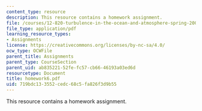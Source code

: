 ```yaml
---
content_type: resource
description: This resource contains a homework assignment.
file: /courses/12-820-turbulence-in-the-ocean-and-atmosphere-spring-2006/719bdc133552cedc68c5fa826f3d9b55_homework6.pdf
file_type: application/pdf
learning_resource_types:
- Assignments
license: https://creativecommons.org/licenses/by-nc-sa/4.0/
ocw_type: OCWFile
parent_title: Assignments
parent_type: CourseSection
parent_uid: ab835221-52fe-fc57-cb66-46193a03ed6d
resourcetype: Document
title: homework6.pdf
uid: 719bdc13-3552-cedc-68c5-fa826f3d9b55
---
```

This resource contains a homework assignment.